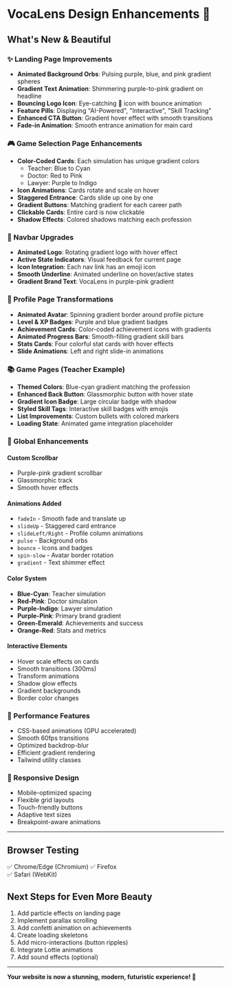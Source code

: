 # VocaLens Design Enhancements 🎨

## What's New & Beautiful

### ✨ Landing Page Improvements

- **Animated Background Orbs**: Pulsing purple, blue, and pink gradient spheres
- **Gradient Text Animation**: Shimmering purple-to-pink gradient on headline
- **Bouncing Logo Icon**: Eye-catching 🎯 icon with bounce animation
- **Feature Pills**: Displaying "AI-Powered", "Interactive", "Skill Tracking"
- **Enhanced CTA Button**: Gradient hover effect with smooth transitions
- **Fade-in Animation**: Smooth entrance animation for main card

### 🎮 Game Selection Page Enhancements

- **Color-Coded Cards**: Each simulation has unique gradient colors
  - Teacher: Blue to Cyan
  - Doctor: Red to Pink
  - Lawyer: Purple to Indigo
- **Icon Animations**: Cards rotate and scale on hover
- **Staggered Entrance**: Cards slide up one by one
- **Gradient Buttons**: Matching gradient for each career path
- **Clickable Cards**: Entire card is now clickable
- **Shadow Effects**: Colored shadows matching each profession

### 🧭 Navbar Upgrades

- **Animated Logo**: Rotating gradient logo with hover effect
- **Active State Indicators**: Visual feedback for current page
- **Icon Integration**: Each nav link has an emoji icon
- **Smooth Underline**: Animated underline on hover/active states
- **Gradient Brand Text**: VocaLens in purple-pink gradient

### 👤 Profile Page Transformations

- **Animated Avatar**: Spinning gradient border around profile picture
- **Level & XP Badges**: Purple and blue gradient badges
- **Achievement Cards**: Color-coded achievement icons with gradients
- **Animated Progress Bars**: Smooth-filling gradient skill bars
- **Stats Cards**: Four colorful stat cards with hover effects
- **Slide Animations**: Left and right slide-in animations

### 📚 Game Pages (Teacher Example)

- **Themed Colors**: Blue-cyan gradient matching the profession
- **Enhanced Back Button**: Glassmorphic button with hover state
- **Gradient Icon Badge**: Large circular badge with shadow
- **Styled Skill Tags**: Interactive skill badges with emojis
- **List Improvements**: Custom bullets with colored markers
- **Loading State**: Animated game integration placeholder

### 🎨 Global Enhancements

#### Custom Scrollbar

- Purple-pink gradient scrollbar
- Glassmorphic track
- Smooth hover effects

#### Animations Added

- `fadeIn` - Smooth fade and translate up
- `slideUp` - Staggered card entrance
- `slideLeft/Right` - Profile column animations
- `pulse` - Background orbs
- `bounce` - Icons and badges
- `spin-slow` - Avatar border rotation
- `gradient` - Text shimmer effect

#### Color System

- **Blue-Cyan**: Teacher simulation
- **Red-Pink**: Doctor simulation
- **Purple-Indigo**: Lawyer simulation
- **Purple-Pink**: Primary brand gradient
- **Green-Emerald**: Achievements and success
- **Orange-Red**: Stats and metrics

#### Interactive Elements

- Hover scale effects on cards
- Smooth transitions (300ms)
- Transform animations
- Shadow glow effects
- Gradient backgrounds
- Border color changes

### 🚀 Performance Features

- CSS-based animations (GPU accelerated)
- Smooth 60fps transitions
- Optimized backdrop-blur
- Efficient gradient rendering
- Tailwind utility classes

### 📱 Responsive Design

- Mobile-optimized spacing
- Flexible grid layouts
- Touch-friendly buttons
- Adaptive text sizes
- Breakpoint-aware animations

---

## Browser Testing

✅ Chrome/Edge (Chromium)
✅ Firefox  
✅ Safari (WebKit)

## Next Steps for Even More Beauty

1. Add particle effects on landing page
2. Implement parallax scrolling
3. Add confetti animation on achievements
4. Create loading skeletons
5. Add micro-interactions (button ripples)
6. Integrate Lottie animations
7. Add sound effects (optional)

---

**Your website is now a stunning, modern, futuristic experience! 🌟**

